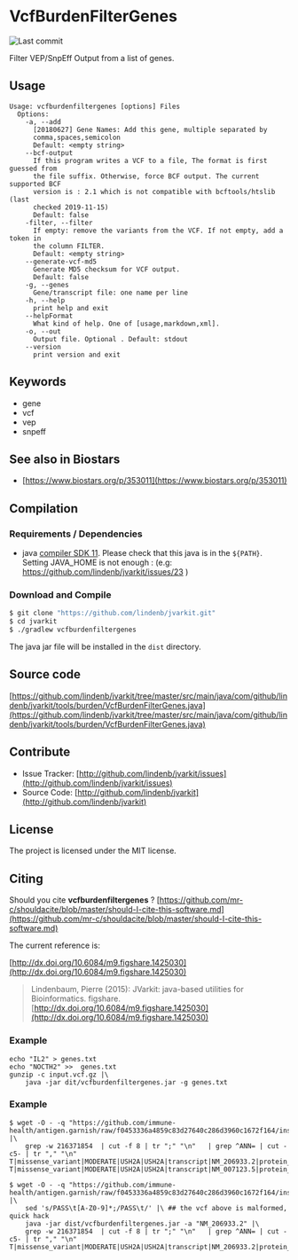 # VcfBurdenFilterGenes

![Last commit](https://img.shields.io/github/last-commit/lindenb/jvarkit.png)

Filter VEP/SnpEff Output from a list of genes.


## Usage

```
Usage: vcfburdenfiltergenes [options] Files
  Options:
    -a, --add
      [20180627] Gene Names: Add this gene, multiple separated by 
      comma,spaces,semicolon 
      Default: <empty string>
    --bcf-output
      If this program writes a VCF to a file, The format is first guessed from 
      the file suffix. Otherwise, force BCF output. The current supported BCF 
      version is : 2.1 which is not compatible with bcftools/htslib (last 
      checked 2019-11-15)
      Default: false
    -filter, --filter
      If empty: remove the variants from the VCF. If not empty, add a token in 
      the column FILTER.
      Default: <empty string>
    --generate-vcf-md5
      Generate MD5 checksum for VCF output.
      Default: false
    -g, --genes
      Gene/transcript file: one name per line
    -h, --help
      print help and exit
    --helpFormat
      What kind of help. One of [usage,markdown,xml].
    -o, --out
      Output file. Optional . Default: stdout
    --version
      print version and exit

```


## Keywords

 * gene
 * vcf
 * vep
 * snpeff



## See also in Biostars

 * [https://www.biostars.org/p/353011](https://www.biostars.org/p/353011)


## Compilation

### Requirements / Dependencies

* java [compiler SDK 11](https://jdk.java.net/11/). Please check that this java is in the `${PATH}`. Setting JAVA_HOME is not enough : (e.g: https://github.com/lindenb/jvarkit/issues/23 )


### Download and Compile

```bash
$ git clone "https://github.com/lindenb/jvarkit.git"
$ cd jvarkit
$ ./gradlew vcfburdenfiltergenes
```

The java jar file will be installed in the `dist` directory.

## Source code 

[https://github.com/lindenb/jvarkit/tree/master/src/main/java/com/github/lindenb/jvarkit/tools/burden/VcfBurdenFilterGenes.java](https://github.com/lindenb/jvarkit/tree/master/src/main/java/com/github/lindenb/jvarkit/tools/burden/VcfBurdenFilterGenes.java)


## Contribute

- Issue Tracker: [http://github.com/lindenb/jvarkit/issues](http://github.com/lindenb/jvarkit/issues)
- Source Code: [http://github.com/lindenb/jvarkit](http://github.com/lindenb/jvarkit)

## License

The project is licensed under the MIT license.

## Citing

Should you cite **vcfburdenfiltergenes** ? [https://github.com/mr-c/shouldacite/blob/master/should-I-cite-this-software.md](https://github.com/mr-c/shouldacite/blob/master/should-I-cite-this-software.md)

The current reference is:

[http://dx.doi.org/10.6084/m9.figshare.1425030](http://dx.doi.org/10.6084/m9.figshare.1425030)

> Lindenbaum, Pierre (2015): JVarkit: java-based utilities for Bioinformatics. figshare.
> [http://dx.doi.org/10.6084/m9.figshare.1425030](http://dx.doi.org/10.6084/m9.figshare.1425030)


### Example

```
echo "IL2" > genes.txt
echo "NOCTH2" >>  genes.txt
gunzip -c input.vcf.gz |\
	java -jar dit/vcfburdenfiltergenes.jar -g genes.txt
```

### Example

```
$ wget -O - -q "https://github.com/immune-health/antigen.garnish/raw/f0453336a4859c83d27640c286d3960c1672f164/inst/extdata/testdata/antigen.garnish_hg19anno_example.vcf"  |\
	grep -w 216371854  | cut -f 8 | tr ";" "\n"   | grep ^ANN= | cut -c5- | tr "," "\n"
T|missense_variant|MODERATE|USH2A|USH2A|transcript|NM_206933.2|protein_coding|18/72|c.3884G>A|p.Arg1295Gln|4271/18883|3884/15609|1295/5202||
T|missense_variant|MODERATE|USH2A|USH2A|transcript|NM_007123.5|protein_coding|18/21|c.3884G>A|p.Arg1295Gln|4271/6316|3884/4641|1295/1546||
```

```
$ wget -O - -q "https://github.com/immune-health/antigen.garnish/raw/f0453336a4859c83d27640c286d3960c1672f164/inst/extdata/testdata/antigen.garnish_hg19anno_example.vcf"  |\
	sed 's/PASS\t[A-Z0-9]*;/PASS\t/' |\ ## the vcf above is malformed, quick hack
	java -jar dist/vcfburdenfiltergenes.jar -a "NM_206933.2" |\
	grep -w 216371854  | cut -f 8 | tr ";" "\n"   | grep ^ANN= | cut -c5- | tr "," "\n"
T|missense_variant|MODERATE|USH2A|USH2A|transcript|NM_206933.2|protein_coding|18/72|c.3884G>A|p.Arg1295Gln|4271/18883|3884/15609|1295/5202||
```


